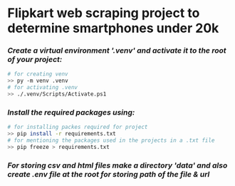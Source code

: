 # Flipkart web scraping project to determine smartphones under 20k 

### _Create a virtual environment '.venv' and activate it to the root of your project:_
```bash
# for creating venv
>> py -m venv .venv
# for activating .venv
>> ./.venv/Scripts/Activate.ps1
```

### _Install the required packages using:_
```bash
# for installing packes required for project
>> pip install -r requirements.txt
# for mentioning the packages used in the projects in a .txt file
>> pip freeze > requirements.txt
```

### _For storing csv and html files make a directory 'data' and also create .env file at the root for storing path of the file & url_
